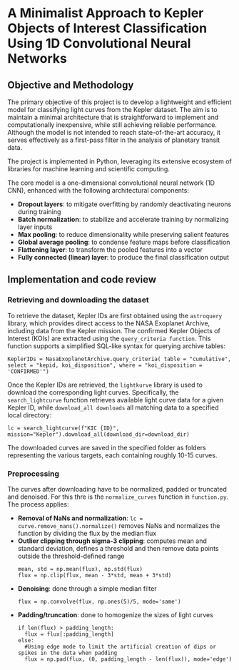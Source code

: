 # A Minimalist Approach to Kepler Objects of Interest Classification Using 1D Convolutional Neural Networks

## Objective and Methodology

The primary objective of this project is to develop a lightweight and efficient model for classifying light curves from the Kepler dataset. The aim is to maintain a minimal architecture that is straightforward to implement and computationally inexpensive, while still achieving reliable performance. Although the model is not intended to reach state-of-the-art accuracy, it serves effectively as a first-pass filter in the analysis of planetary transit data.

The project is implemented in Python, leveraging its extensive ecosystem of libraries for machine learning and scientific computing.

The core model is a one-dimensional convolutional neural network (1D CNN), enhanced with the following architectural components:

- **Dropout layers**: to mitigate overfitting by randomly deactivating neurons during training  
- **Batch normalization**: to stabilize and accelerate training by normalizing layer inputs  
- **Max pooling**: to reduce dimensionality while preserving salient features  
- **Global average pooling**: to condense feature maps before classification  
- **Flattening layer**: to transform the pooled features into a vector  
- **Fully connected (linear) layer**: to produce the final classification output

## Implementation and code review

### Retrieving and downloading the dataset

To retrieve the dataset, Kepler IDs are first obtained using the ```astroquery``` library, which provides direct access to the NASA Exoplanet Archive, including data from the Kepler mission. 
The confirmed Kepler Objects of Interest (KOIs) are extracted using the ```query_criteria function```. This function supports a simplified SQL-like syntax for querying archive tables: 
```
KeplerIDs = NasaExoplanetArchive.query_criteria( table = "cumulative", select = "kepid, koi_disposition", where = "koi_disposition = 'CONFIRMED'")
```

Once the Kepler IDs are retrieved, the ```lightkurve``` library is used to download the corresponding light curves. 
Specifically, the ```search_lightcurve``` function retrieves available light curve data for a given Kepler ID, while ```download_all downloads``` all matching data to a specified local directory:
```
lc = search_lightcurve(f"KIC {ID}", mission="Kepler").download_all(download_dir=download_dir)  
```

The downloaded curves are saved in the specified folder as folders representing the various targets, each containing roughly 10-15 curves.

### Preprocessing

The curves after downloading have to be normalized, padded or truncated and denoised. For this thre is the ```normalize_curves``` function in ```function.py```.  
The process applies:  
  - **Removal of NaNs and normalization**: ```lc = curve.remove_nans().normalize()``` removes NaNs and normalizes the function by dividing the flux by the median flux
  - **Outlier clipping through sigma-3 clipping**: computes mean and standard deviation, defines a threshold and then remove data points outside the threshold-defined range
    ```
    mean, std = np.mean(flux), np.std(flux)
    flux = np.clip(flux, mean - 3*std, mean + 3*std)
    ```
  - **Denoising**: done through a simple median filter
    ```
    flux = np.convolve(flux, np.ones(5)/5, mode='same')
    ```
  - **Padding/truncation**: done to homogenize the sizes of light curves
    ```
    if len(flux) > padding_length:
      flux = flux[:padding_length]
    else:
      #Using edge mode to limit the artificial creation of dips or spikes in the data when padding
      flux = np.pad(flux, (0, padding_length - len(flux)), mode='edge') 
    ```
























